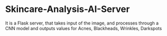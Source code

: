 # Skincare-Analysis-AI-Server
It is a Flask server, that takes input of the image, and processes through a CNN model and outputs values for Acnes, Blackheads, Wrinkles, Darkspots 
